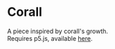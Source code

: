 # Corall
A piece inspired by corall's growth.</br>
Requires p5.js, available <a href = "https://p5js.org/">here</a>. 
